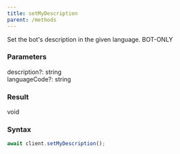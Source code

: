 ```yaml
---
title: setMyDescription
parent: /methods
---
```


Set the bot's description in the given language.<span class="select-none"> <span class="inline-flex w-fit items-center"><span class="w-fit bg-dbt px-1.5 rounded-md select-none text-fgt text-[10px]">BOT-ONLY</span></span> </span>

### Parameters 

<div class="flex flex-col gap-3"><div class="flex flex-col gap-3"><div><div class="flex gap-2"><div class="font-mono p" id="p_description" data-anchor><span class="font-bold">description</span><span class="opacity-50"><span title="Optional" class="cursor-help">?</span>:</span> <span>string</span></div></div></div><div><div class="flex gap-2"><div class="font-mono p" id="p_languageCode" data-anchor><span class="font-bold">languageCode</span><span class="opacity-50"><span title="Optional" class="cursor-help">?</span>:</span> <span>string</span></div></div></div></div></div>

### Result 

<div class="font-mono"><span>void</span></div>

### Syntax

```ts
await client.setMyDescription();
```



